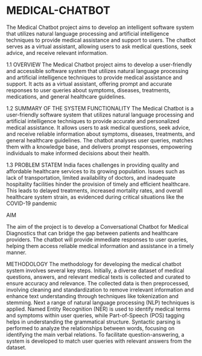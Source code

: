 # MEDICAL-CHATBOT
The Medical Chatbot project aims to develop an intelligent software system that utilizes natural  language processing and artificial intelligence techniques to provide medical assistance and support  to users. The chatbot serves as a virtual assistant, allowing users to ask medical questions, seek  advice, and receive relevant information.


1.1 OVERVIEW
The Medical Chatbot project aims to develop a user-friendly and accessible software system 
that utilizes natural language processing and artificial intelligence techniques to provide 
medical assistance and support. It acts as a virtual assistant, offering prompt and accurate 
responses to user queries about symptoms, diseases, treatments, medications, and general 
healthcare guidelines.

1.2 SUMMARY OF THE SYSTEM FUNCTIONALITY
The Medical Chatbot is a user-friendly software system that utilizes natural language 
processing and artificial intelligence techniques to provide accurate and personalized medical 
assistance. It allows users to ask medical questions, seek advice, and receive reliable 
information about symptoms, diseases, treatments, and general healthcare guidelines. The 
chatbot analyses user queries, matches them with a knowledge base, and delivers prompt 
responses, empowering individuals to make informed decisions about their health.

1.3 PROBLEM STATEM
India faces challenges in providing quality and affordable healthcare services to its growing 
population. Issues such as lack of transportation, limited availability of doctors, and inadequate 
hospitality facilities hinder the provision of timely and efficient healthcare. This leads to 
delayed treatments, increased mortality rates, and overall healthcare system strain, as 
evidenced during critical situations like the COVID-19 pandemic

AIM 

The aim of the project is to develop a Conversational Chatbot for Medical Diagnostics that can 
bridge the gap between patients and healthcare providers. The chatbot will provide immediate 
responses to user queries, helping them access reliable medical information and assistance in a 
timely manner.

 METHODOLOGY
The methodology for developing the medical chatbot system involves several key steps. 
Initially, a diverse dataset of medical questions, answers, and relevant medical texts is collected 
and curated to ensure accuracy and relevance. The collected data is then preprocessed, 
involving cleaning and standardization to remove irrelevant information and enhance text 
understanding through techniques like tokenization and stemming. Next a range of natural 
language processing (NLP) techniques is applied. Named Entity Recognition (NER) is used to 
identify medical terms and symptoms within user queries, while Part-of-Speech (POS) tagging 
helps in understanding the grammatical structure. Syntactic parsing is performed to analyze the 
relationships between words, focusing on identifying the main verbal relations. To facilitate 
question-answering, a system is developed to match user queries with relevant answers from 
the dataset.

